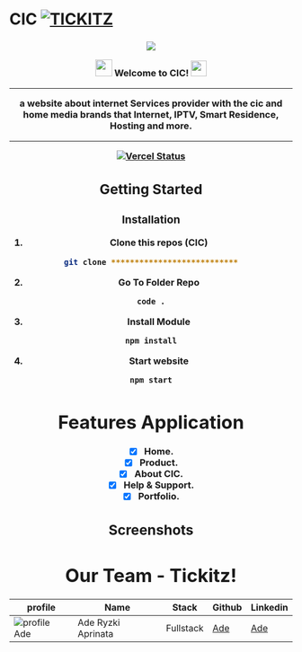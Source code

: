 # CIC  [![TICKITZ](https://awesome.re/badge-flat2.svg)](https://)
<h3 align="center">

![](https://capsule-render.vercel.app/api?type=waving&color=gradient&height=100&section=header)

<img src="https://camo.githubusercontent.com/5bbf8ca61ef5f92684489ace45ad6f45984fff87a621040c62b1fe31e3005ff9/687474703a2f2f692e696d6775722e636f6d2f436a34724d72532e676966" width="30">
  Welcome to CIC!
  <img src="https://media.giphy.com/media/hvRJCLFzcasrR4ia7z/giphy.gif" width="28">
  
---
<div align="center">
a website about internet Services provider with the cic and home media brands that Internet, IPTV, Smart Residence, Hosting and more.
  
---
[![Vercel Status](https://img.shields.io/badge/Vercel-000000?style=for-the-badge&logo=vercel&logoColor=white)](https://tizkitpremium.vercel.app/)
## Getting Started
  
### Installation
  
1. Clone this repos (CIC)
```sh
git clone ***************************
```
2. Go To Folder Repo
```sh
code .
```
3. Install Module
```sh
npm install
```
  
4. Start website
```sh
npm start
```

# Features Application
- [x] Home.
- [x] Product.
- [x] About CIC.
- [x] Help & Support.
- [x] Portfolio.
## Screenshots  

  
# Our Team - Tickitz!
 | profile | Name | Stack | Github | Linkedin |
 | ------- | ---- | ------ | ------ | -------- |
 | ![profile Ade][img-Ade] | Ade Ryzki Aprinata | Fullstack | [Ade](https://github.com/ade-ryzki)|[Ade](https://www.linkedin.com/in/aderyzki/)
  
[img-Ade]: https://avatars.githubusercontent.com/u/95088271?v=4
